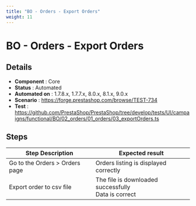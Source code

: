 ```yaml
---
title: "BO - Orders - Export Orders"
weight: 11
---
```


# BO - Orders - Export Orders
## Details
* **Component** : Core
* **Status** : Automated
* **Automated on** : 1.7.8.x, 1.7.7.x, 8.0.x, 8.1.x, 9.0.x
* **Scenario** : https://forge.prestashop.com/browse/TEST-734
* **Test** : https://github.com/PrestaShop/PrestaShop/tree/develop/tests/UI/campaigns/functional/BO/02_orders/01_orders/03_exportOrders.ts

## Steps
| Step Description | Expected result |
| ----- | ----- |
| Go to the Orders > Orders page | Orders listing is displayed correctly |
| Export order to csv file | The file is downloaded successfully<br>Data is correct |
